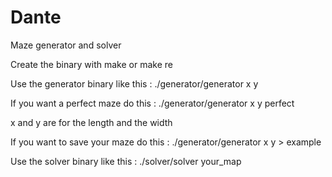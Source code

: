 # Dante
Maze generator and solver

Create the binary with make or make re

Use the generator binary like this : ./generator/generator x y

If you want a perfect maze do this : ./generator/generator x y perfect

x and y are for the length and the width

If you want to save your maze do this : ./generator/generator x y > example

Use the solver binary like this : ./solver/solver your_map
